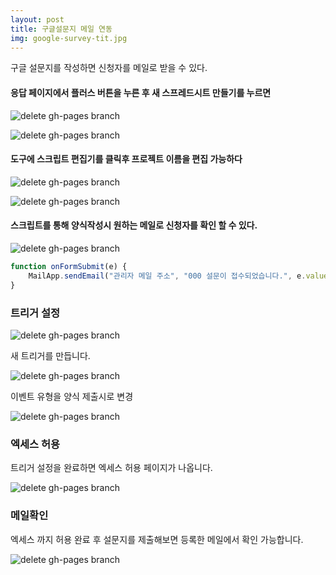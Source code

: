 ```yaml
---
layout: post
title: 구글설문지 메일 연동
img: google-survey-tit.jpg
---
```

 
구글 설문지를 작성하면 신청자를 메일로 받을 수 있다. 

#### 응답 페이지에서 플러스 버튼을 누른 후 새 스프레드시트 만들기를 누르면


![delete gh-pages branch]({{site.baseurl}}/images/gogle_survey_1.jpg)

![delete gh-pages branch]({{site.baseurl}}/images/gogle_survey_2.jpg)


#### 도구에 스크립트 편집기를 클릭후 프로젝트 이름을 편집 가능하다


![delete gh-pages branch]({{site.baseurl}}/images/gogle_survey_3.jpg)

![delete gh-pages branch]({{site.baseurl}}/images/gogle_survey_4.jpg)


#### 스크립트를 통해 양식작성시 원하는 메일로 신청자를 확인 할 수 있다.


![delete gh-pages branch]({{site.baseurl}}/images/gogle_survey_5.jpg)

```javascript
function onFormSubmit(e) {
    MailApp.sendEmail("관리자 메일 주소", "000 설문이 접수되었습니다.", e.values);
}
```

### 트리거 설정


![delete gh-pages branch]({{site.baseurl}}/images/gogle_survey_6.jpg)

새 트리거를 만듭니다.

![delete gh-pages branch]({{site.baseurl}}/images/gogle_survey_7.jpg)

이벤트 유형을 양식 제출시로 변경

![delete gh-pages branch]({{site.baseurl}}/images/gogle_survey_8.jpg)

### 엑세스 허용

트리거 설정을 완료하면 엑세스 허용 페이지가 나옵니다.

![delete gh-pages branch]({{site.baseurl}}/images/gogle_survey_9.jpg)


### 메일확인

엑세스 까지 허용 완료 후 설문지를 제출해보면 등록한 메일에서 확인 가능합니다.

![delete gh-pages branch]({{site.baseurl}}/images/gogle_survey_10.jpg)
